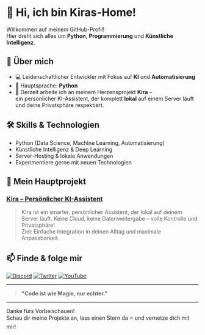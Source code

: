 # 👋 Hi, ich bin Kiras-Home!

Willkommen auf meinem GitHub-Profil!  
Hier dreht sich alles um **Python**, **Programmierung** und **Künstliche Intelligenz**.

## 🚀 Über mich

- 💻 Leidenschaftlicher Entwickler mit Fokus auf **KI** und **Automatisierung**
- 🐍 Hauptsprache: **Python**
- 🤖 Derzeit arbeite ich an meinem Herzensprojekt **Kira** –  
  ein persönlicher KI-Assistent, der komplett **lokal** auf einem Server läuft und deine Privatsphäre respektiert.

## 🛠️ Skills & Technologien

- Python (Data Science, Machine Learning, Automatisierung)
- Künstliche Intelligenz & Deep Learning
- Server-Hosting & lokale Anwendungen
- Experimentiere gerne mit neuen Technologien

## 🌟 Mein Hauptprojekt

### [Kira – Persönlicher KI-Assistent](#)
> Kira ist ein smarter, persönlicher Assistent, der lokal auf deinem Server läuft. Keine Cloud, keine Datenweitergabe – volle Kontrolle und Privatsphäre!  
> Ziel: Einfache Integration in deinen Alltag und maximale Anpassbarkeit.

## 📫 Finde & folge mir

[![Discord](https://img.shields.io/badge/Discord-KirasHome-blue?logo=discord)](https://discord.gg/deinlink)
[![Twitter](https://img.shields.io/badge/Twitter-@KirasHome-1da1f2?logo=twitter)](https://twitter.com/deinprofil)
[![YouTube](https://img.shields.io/badge/YouTube-KirasHome-red?logo=youtube)](https://youtube.com/deinlink)

---

> **"Code ist wie Magie, nur echter."**

---

Danke fürs Vorbeischauen!  
Schau dir meine Projekte an, lass einen Stern da ⭐ und vernetze dich mit mir!
